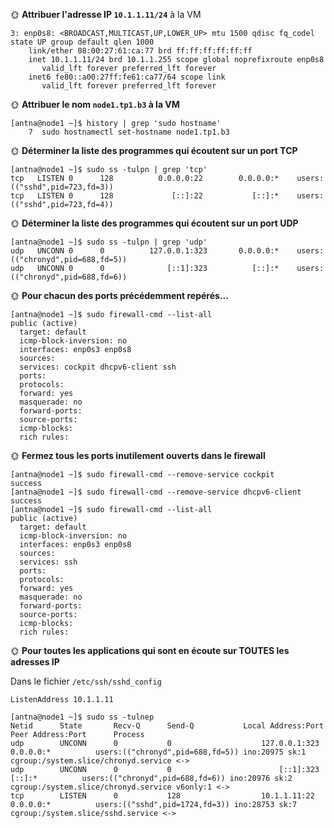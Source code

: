 🌞 **Attribuer l'adresse IP `10.1.1.11/24`** à la VM

```
3: enp0s8: <BROADCAST,MULTICAST,UP,LOWER_UP> mtu 1500 qdisc fq_codel state UP group default qlen 1000
    link/ether 08:00:27:61:ca:77 brd ff:ff:ff:ff:ff:ff
    inet 10.1.1.11/24 brd 10.1.1.255 scope global noprefixroute enp0s8
       valid_lft forever preferred_lft forever
    inet6 fe80::a00:27ff:fe61:ca77/64 scope link
       valid_lft forever preferred_lft forever
```

🌞 **Attribuer le nom `node1.tp1.b3` à la VM**

```
[antna@node1 ~]$ history | grep 'sudo hostname'
    7  sudo hostnamectl set-hostname node1.tp1.b3
```

🌞 **Déterminer la liste des programmes qui écoutent sur un port TCP**

```
[antna@node1 ~]$ sudo ss -tulpn | grep 'tcp'
tcp   LISTEN 0      128          0.0.0.0:22        0.0.0.0:*    users:(("sshd",pid=723,fd=3))
tcp   LISTEN 0      128             [::]:22           [::]:*    users:(("sshd",pid=723,fd=4))
```

🌞 **Déterminer la liste des programmes qui écoutent sur un port UDP**

```
[antna@node1 ~]$ sudo ss -tulpn | grep 'udp'
udp   UNCONN 0      0          127.0.0.1:323       0.0.0.0:*    users:(("chronyd",pid=688,fd=5))
udp   UNCONN 0      0              [::1]:323          [::]:*    users:(("chronyd",pid=688,fd=6))
```

🌞 **Pour chacun des ports précédemment repérés...**

```
[antna@node1 ~]$ sudo firewall-cmd --list-all
public (active)
  target: default
  icmp-block-inversion: no
  interfaces: enp0s3 enp0s8
  sources:
  services: cockpit dhcpv6-client ssh
  ports:
  protocols:
  forward: yes
  masquerade: no
  forward-ports:
  source-ports:
  icmp-blocks:
  rich rules:
```

🌞 **Fermez tous les ports inutilement ouverts dans le firewall**

``` 
[antna@node1 ~]$ sudo firewall-cmd --remove-service cockpit
success
[antna@node1 ~]$ sudo firewall-cmd --remove-service dhcpv6-client
success
[antna@node1 ~]$ sudo firewall-cmd --list-all
public (active)
  target: default
  icmp-block-inversion: no
  interfaces: enp0s3 enp0s8
  sources:
  services: ssh
  ports:
  protocols:
  forward: yes
  masquerade: no
  forward-ports:
  source-ports:
  icmp-blocks:
  rich rules:
```

🌞 **Pour toutes les applications qui sont en écoute sur TOUTES les adresses IP**

Dans le fichier `/etc/ssh/sshd_config`
```
ListenAddress 10.1.1.11
```

```
[antna@node1 ~]$ sudo ss -tulnep
Netid      State       Recv-Q      Send-Q           Local Address:Port            Peer Address:Port      Process
udp        UNCONN      0           0                    127.0.0.1:323                  0.0.0.0:*          users:(("chronyd",pid=688,fd=5)) ino:20975 sk:1 cgroup:/system.slice/chronyd.service <->
udp        UNCONN      0           0                        [::1]:323                     [::]:*          users:(("chronyd",pid=688,fd=6)) ino:20976 sk:2 cgroup:/system.slice/chronyd.service v6only:1 <->
tcp        LISTEN      0           128                  10.1.1.11:22                   0.0.0.0:*          users:(("sshd",pid=1724,fd=3)) ino:28753 sk:7 cgroup:/system.slice/sshd.service <->
```
